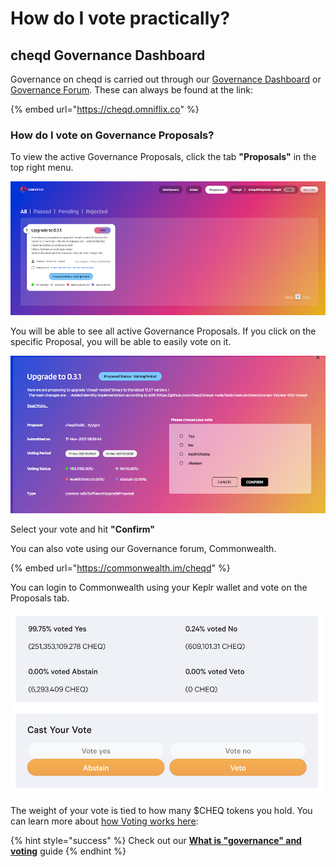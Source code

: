 # How do I vote practically?

## cheqd Governance Dashboard

Governance on cheqd is carried out through our [Governance Dashboard](https://cheqd.omniflix.co) or [Governance Forum](https://commonwealth.im/cheqd). These can always be found at the link:

{% embed url="https://cheqd.omniflix.co" %}

### How do I vote on Governance Proposals?

To view the active Governance Proposals, click the tab **"Proposals"** in the top right menu.

![Image showing cheqd Governance proposals](<../.gitbook/assets/cheqd governance proposals.png>)

You will be able to see all active Governance Proposals. If you click on the specific Proposal, you will be able to easily vote on it.

![Image showing how to vote on OmniFlix](<../.gitbook/assets/how to vote on omniflix.png>)

Select your vote and hit **"Confirm"**

You can also vote using our Governance forum, Commonwealth.

{% embed url="https://commonwealth.im/cheqd" %}

You can login to Commonwealth using your Keplr wallet and vote on the Proposals tab.

![Image showing how to vote on Commonwealth](<../.gitbook/assets/How to vote on Commonwealth.png>)

The weight of your vote is tied to how many $CHEQ tokens you hold. You can learn more about [how Voting works here](../getting-started/learning-the-basics/introduction-to-cheqd-governance/understanding-voting.md):

{% hint style="success" %}
Check out our [**What is "governance" and voting**](https://learn.cheqd.io/overview/intro-to-defi-aspects-of-cheqd/what-is-governance-and-voting) guide
{% endhint %}
